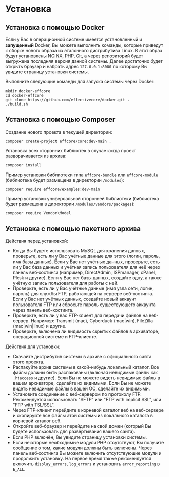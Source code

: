 

Установка
=====================================================================


Установка с помощью Docker
---------------------------------------------------------------------

Если у Вас в операционной системе имеется установленный и **запущенный** Docker,
Вы можете выполнить команды, которые приведут к сборке нового образа из эталонного
дистрибутива Linux. В этот образ будут установлены NGINX, PHP, Git, а через
репозиторий будет выгружена последняя версия данной системы.
Далее достаточно будет открыть браузер и набрать адрес `127.0.0.1:8080`
по которому Вы увидите страницу установки системы.

Выполните следующие команды для запуска системы через Docker:

    mkdir docker-effcore
    cd docker-effcore
    git clone https://github.com/effectivecore/docker.git .
    ./build.sh


Установка с помощью Composer
---------------------------------------------------------------------

Создание нового проекта в текущей директории:

    composer create-project effcore/core:dev-main .

Установка всех сторонних библиотек в случае когда проект разворачивается из архива:

    composer install

Пример установки библиотеки типа `effcore-bundle` или `effcore-module` (библиотека
будет размещена в директории `/modules`):

    composer require effcore/examples:dev-main

Пример установки универсальной сторонней библиотеки (библиотека
будет размещена в директории `/modules/vendors/packages`):

    composer require Vendor\Model


Установка с помощью пакетного архива
---------------------------------------------------------------------

Действия перед установкой:
- Когда Вы будете использовать MySQL для хранения данных, проверьте,
  есть ли у Вас учётные данные для этого (логин, пароль, имя базы данных).
  Если у Вас нет учётных данных, проверьте, есть ли у Вас база данных
  и учётная запись пользователя для неё через панель веб-хостинга (например,
  DirectAdmin, ISPmanager, cPanel, Plesk и другие).
  Если у Вас нет базы данных, создайте одну, а также учётную запись
  пользователя для работы с ней.
- Проверьте, есть ли у Вас учётные данные (имя узла сети, логин, пароль)
  для службы FTP, работающей на сервере веб-хостинга.
  Если у Вас нет учётных данных, создайте новый аккаунт
  пользователя FTP или сбросьте пароль существующего аккаунта
  через панель веб-хостинга.
- Проверьте, есть ли у вас FTP-клиент для передачи файлов
  на веб-сервер. Например: Transmit (mac), Cyberduck (mac|win),
  FileZilla (mac|win|linux) и другие.
- Проверьте, включена ли видимость скрытых файлов в архиваторе,
  операционной системе и FTP-клиенте.

Действия для установки:
- Скачайте дистрибутив системы в архиве с официального
  сайта этого проекта.
- Распакуйте архив системы в какой-нибудь локальный каталог.
  Все файлы должны быть распакованы (включая невидимые файлы как `.htaccess` и другие).
  Если Вы не можете видеть невидимые файлы в вашем архиваторе, сделайте их видимыми.
  Если Вы не можете видеть невидимые файлы в вашей ОС, сделайте их видимыми.
- Установите соединение с веб-сервером по протоколу FTP.
  Рекомендуется использовать "SFTP" или "FTP with implicit SSL", или
  "FTP with TSL/SSL".
- Через FTP-клиент перейдите в корневой каталог веб на веб-сервере
  и скопируйте все файлы этой системы из локального каталога
  в корневой каталог веб.
- Откройте веб-браузер и перейдите на свой домен (который Вы будете
  использовать для развёртывания вашего сайта).
- Если PHP включён, Вы увидите страницу установки системы.
- Если некоторые необходимые модули PHP отсутствуют, Вы получите
  сообщение о том, какие модули должны быть включены.
  Через панель веб-хостинга Вы можете включить отсутствующие
  модули и продолжить установку.
  На первое время также рекомендуется включить `display_errors`,
  `log_errors` и установить `error_reporting` в `E_ALL`.

